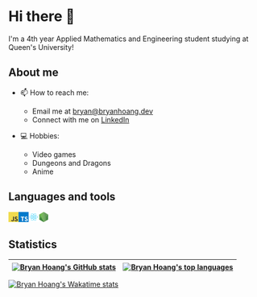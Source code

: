 # Hi there 👋

I'm a 4th year Applied Mathematics and Engineering student studying at Queen's University!

## About me

<!-- - 🔭 I'm currently on an internship at [Distributed Compute Labs](https://distributed.computer/), working on building a democratized Distributed Computer! -->

- 📫 How to reach me:

  - Email me at [bryan@bryanhoang.dev](mailto:bryan@bryanhoang.dev)
  - Connect with me on [LinkedIn](https://www.linkedin.com/in/bryan-c-hoang/)

- :computer: Hobbies:

  - Video games
  - Dungeons and Dragons
  - Anime

## Languages and tools

<code><img height="20" src="https://raw.githubusercontent.com/github/explore/80688e429a7d4ef2fca1e82350fe8e3517d3494d/topics/javascript/javascript.png"></code><code><img height="20" src="https://raw.githubusercontent.com/github/explore/80688e429a7d4ef2fca1e82350fe8e3517d3494d/topics/typescript/typescript.png"></code><code><img height="20" src="https://raw.githubusercontent.com/github/explore/80688e429a7d4ef2fca1e82350fe8e3517d3494d/topics/react/react.png"></code><code><img height="20" src="https://raw.githubusercontent.com/github/explore/80688e429a7d4ef2fca1e82350fe8e3517d3494d/topics/nodejs/nodejs.png"></code>

## Statistics

| <a href="https://github.com/anuraghazra/github-readme-stats"><img align="center" src="https://github-readme-stats.vercel.app/api?username=bryan-hoang&show_icons=true&include_all_commits=true&theme=dark&hide_border=true" alt="Bryan Hoang's GitHub stats" /></a> | <a href="https://github.com/anuraghazra/github-readme-stats"><img align="center" src="https://github-readme-stats.vercel.app/api/top-langs/?username=bryan-hoang&layout=compact&theme=dark&hide_border=true&hide=lua,assembly,vhdl,vim%20script" alt="Bryan Hoang's top languages" /></a> |
| ------------------------------------------------------------------------------------------------------------------------------------------------------------------------------------------------------------------------------------------------------------------- | ----------------------------------------------------------------------------------------------------------------------------------------------------------------------------------------------------------------------------------------------------------------------------------------- |

<a href="https://github.com/anuraghazra/github-readme-stats">
  <img
    style="display:block; margin-left:auto; margin-right:auto;"
    src="https://github-readme-stats.vercel.app/api/wakatime?username=bryan_hoang&theme=dark&layout=compact"
    alt="Bryan Hoang's Wakatime stats"
  />
</a>

<!--
**bryan-hoang/bryan-hoang** is a ✨ _special_ ✨ repository because its `README.md` (this file) appears on your GitHub profile.

- 🌱 I'm currently learning frond-end development with the following tools:
  - React
  - Next.js
  - Chakra UI
  - Storybook

Here are some ideas to get you started:

- 🔭 I'm currently working on ...
- 🌱 I'm currently learning ...
- 👯 I'm looking to collaborate on ...
- 🤔 I'm looking for help with ...
- 💬 Ask me about ...
- 📫 How to reach me: ...
- 😄 Pronouns: ...
- ⚡ Fun fact: ...
-->
